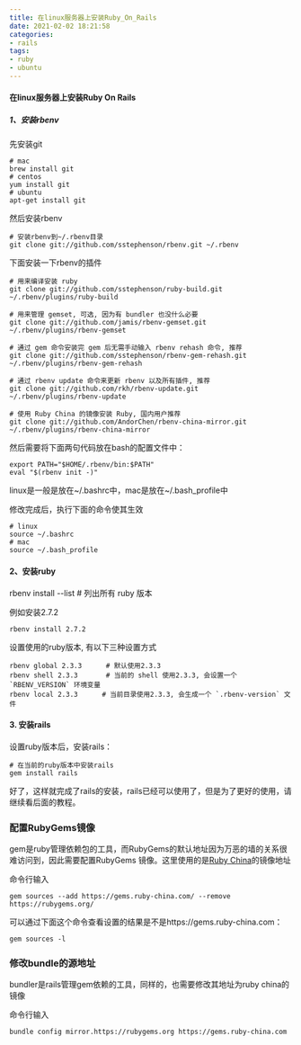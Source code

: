 ```yaml
---
title: 在linux服务器上安装Ruby_On_Rails
date: 2021-02-02 18:21:58
categories:
- rails
tags:
- ruby
- ubuntu
---
```


#### 在linux服务器上安装Ruby On Rails

##### 1、安装rbenv

先安装git

```
# mac
brew install git
# centos
yum install git
# ubuntu
apt-get install git
```

然后安装rbenv

```
# 安装rbenv到~/.rbenv目录
git clone git://github.com/sstephenson/rbenv.git ~/.rbenv
```

下面安装一下rbenv的插件

```
# 用来编译安装 ruby
git clone git://github.com/sstephenson/ruby-build.git ~/.rbenv/plugins/ruby-build

# 用来管理 gemset, 可选, 因为有 bundler 也没什么必要
git clone git://github.com/jamis/rbenv-gemset.git  ~/.rbenv/plugins/rbenv-gemset

# 通过 gem 命令安装完 gem 后无需手动输入 rbenv rehash 命令, 推荐
git clone git://github.com/sstephenson/rbenv-gem-rehash.git ~/.rbenv/plugins/rbenv-gem-rehash

# 通过 rbenv update 命令来更新 rbenv 以及所有插件, 推荐
git clone git://github.com/rkh/rbenv-update.git ~/.rbenv/plugins/rbenv-update

# 使用 Ruby China 的镜像安装 Ruby, 国内用户推荐
git clone git://github.com/AndorChen/rbenv-china-mirror.git ~/.rbenv/plugins/rbenv-china-mirror
```

然后需要将下面两句代码放在bash的配置文件中：

```
export PATH="$HOME/.rbenv/bin:$PATH"
eval "$(rbenv init -)"
```

linux是一般是放在~/.bashrc中，mac是放在~/.bash_profile中

修改完成后，执行下面的命令使其生效

```
# linux
source ~/.bashrc
# mac
source ~/.bash_profile
```

#### 2、安装ruby

rbenv install --list  # 列出所有 ruby 版本

例如安装2.7.2

```
rbenv install 2.7.2
```

设置使用的ruby版本, 有以下三种设置方式

```
rbenv global 2.3.3      # 默认使用2.3.3
rbenv shell 2.3.3       # 当前的 shell 使用2.3.3, 会设置一个 `RBENV_VERSION` 环境变量
rbenv local 2.3.3      # 当前目录使用2.3.3, 会生成一个 `.rbenv-version` 文件
```

#### 3. 安装rails

设置ruby版本后，安装rails：

```
# 在当前的ruby版本中安装rails
gem install rails
```

好了，这样就完成了rails的安装，rails已经可以使用了，但是为了更好的使用，请继续看后面的教程。

### 配置RubyGems镜像

gem是ruby管理依赖包的工具，而RubyGems的默认地址因为万恶的墙的关系很难访问到，因此需要配置RubyGems 镜像。这里使用的是[Ruby China](https://gems.ruby-china.com/)的镜像地址

命令行输入

```
gem sources --add https://gems.ruby-china.com/ --remove https://rubygems.org/
```

可以通过下面这个命令查看设置的结果是不是https://gems.ruby-china.com：

```
gem sources -l
```

### 修改bundle的源地址

bundler是rails管理gem依赖的工具，同样的，也需要修改其地址为ruby china的镜像

命令行输入

```
bundle config mirror.https://rubygems.org https://gems.ruby-china.com
```